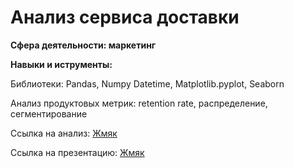 # Анализ сервиса доставки

**Сфера деятельности: маркетинг**

**Навыки и иструменты:**

Библиотеки: Pandas, Numpy Datetime, Matplotlib.pyplot, Seaborn

Анализ продуктовых метрик: retention rate, распределение, сегментирование

Ссылка на анализ: [Жмяк](https://github.com/Vorozheikina-dasha/Portfolio/blob/main/Анализ%20сервиса%20доставки/Сервис%20доставки%20продуктов.ipynb)

Сcылка на презентацию: [Жмяк](https://disk.yandex.ru/i/eCSwDkpnci_qrQ)


